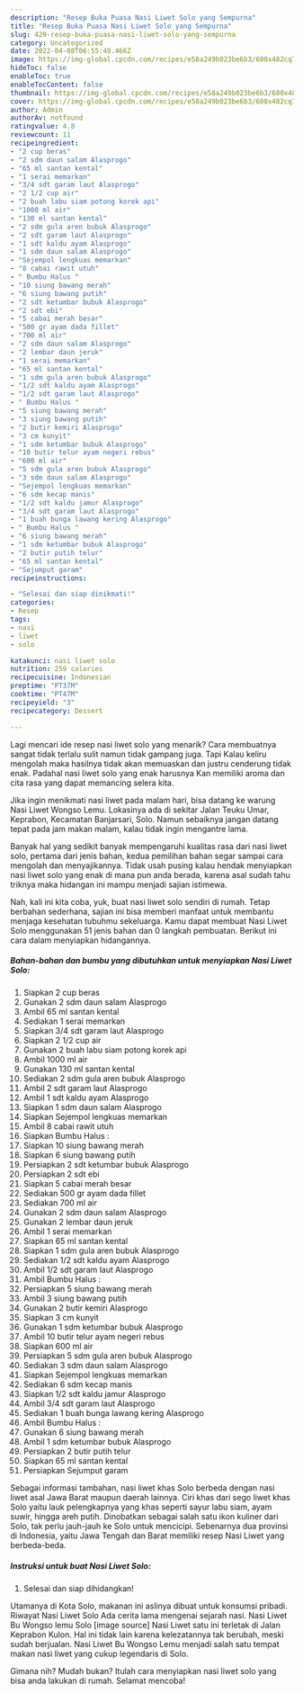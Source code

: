 ```yaml
---
description: "Resep Buka Puasa Nasi Liwet Solo yang Sempurna"
title: "Resep Buka Puasa Nasi Liwet Solo yang Sempurna"
slug: 429-resep-buka-puasa-nasi-liwet-solo-yang-sempurna
category: Uncategorized
date: 2022-04-08T06:55:49.466Z
image: https://img-global.cpcdn.com/recipes/e58a249b023be6b3/680x482cq70/nasi-liwet-solo-foto-resep-utama.jpg
hideToc: false
enableToc: true
enableTocContent: false
thumbnail: https://img-global.cpcdn.com/recipes/e58a249b023be6b3/680x482cq70/nasi-liwet-solo-foto-resep-utama.jpg
cover: https://img-global.cpcdn.com/recipes/e58a249b023be6b3/680x482cq70/nasi-liwet-solo-foto-resep-utama.jpg
author: Admin
authorAv: notfound
ratingvalue: 4.8
reviewcount: 11
recipeingredient:
- "2 cup beras"
- "2 sdm daun salam Alasprogo"
- "65 ml santan kental"
- "1 serai memarkan"
- "3/4 sdt garam laut Alasprogo"
- "2 1/2 cup air"
- "2 buah labu siam potong korek api"
- "1000 ml air"
- "130 ml santan kental"
- "2 sdm gula aren bubuk Alasprogo"
- "2 sdt garam laut Alasprogo"
- "1 sdt kaldu ayam Alasprogo"
- "1 sdm daun salam Alasprogo"
- "Sejempol lengkuas memarkan"
- "8 cabai rawit utuh"
- " Bumbu Halus "
- "10 siung bawang merah"
- "6 siung bawang putih"
- "2 sdt ketumbar bubuk Alasprogo"
- "2 sdt ebi"
- "5 cabai merah besar"
- "500 gr ayam dada fillet"
- "700 ml air"
- "2 sdm daun salam Alasprogo"
- "2 lembar daun jeruk"
- "1 serai memarkan"
- "65 ml santan kental"
- "1 sdm gula aren bubuk Alasprogo"
- "1/2 sdt kaldu ayam Alasprogo"
- "1/2 sdt garam laut Alasprogo"
- " Bumbu Halus "
- "5 siung bawang merah"
- "3 siung bawang putih"
- "2 butir kemiri Alasprogo"
- "3 cm kunyit"
- "1 sdm ketumbar bubuk Alasprogo"
- "10 butir telur ayam negeri rebus"
- "600 ml air"
- "5 sdm gula aren bubuk Alasprogo"
- "3 sdm daun salam Alasprogo"
- "Sejempol lengkuas memarkan"
- "6 sdm kecap manis"
- "1/2 sdt kaldu jamur Alasprogo"
- "3/4 sdt garam laut Alasprogo"
- "1 buah bunga lawang kering Alasprogo"
- " Bumbu Halus "
- "6 siung bawang merah"
- "1 sdm ketumbar bubuk Alasprogo"
- "2 butir putih telur"
- "65 ml santan kental"
- "Sejumput garam"
recipeinstructions:

- "Selesai dan siap dinikmati!"
categories:
- Resep
tags:
- nasi
- liwet
- solo

katakunci: nasi liwet solo 
nutrition: 259 calories
recipecuisine: Indonesian
preptime: "PT37M"
cooktime: "PT47M"
recipeyield: "3"
recipecategory: Dessert

---
```



Lagi mencari ide resep nasi liwet solo yang menarik? Cara membuatnya sangat tidak terlalu sulit namun tidak gampang juga. Tapi Kalau keliru mengolah maka hasilnya tidak akan memuaskan dan justru cenderung tidak enak. Padahal nasi liwet solo yang enak harusnya Kan memiliki aroma dan cita rasa yang dapat memancing selera kita.


Jika ingin menikmati nasi liwet pada malam hari, bisa datang ke warung Nasi Liwet Wongso Lemu. Lokasinya ada di sekitar Jalan Teuku Umar, Keprabon, Kecamatan Banjarsari, Solo. Namun sebaiknya jangan datang tepat pada jam makan malam, kalau tidak ingin mengantre lama.

Banyak hal yang sedikit banyak mempengaruhi kualitas rasa dari nasi liwet solo, pertama dari jenis bahan, kedua pemilihan bahan segar sampai cara mengolah dan menyajikannya. Tidak usah pusing kalau hendak menyiapkan nasi liwet solo yang enak di mana pun anda berada, karena asal sudah tahu triknya maka hidangan ini mampu menjadi sajian istimewa.


Nah, kali ini kita coba, yuk, buat nasi liwet solo sendiri di rumah. Tetap berbahan sederhana, sajian ini bisa memberi manfaat untuk membantu menjaga kesehatan tubuhmu sekeluarga. Kamu dapat membuat Nasi Liwet Solo menggunakan 51 jenis bahan dan 0 langkah pembuatan. Berikut ini cara dalam menyiapkan hidangannya.

<!--inarticleads1-->

##### Bahan-bahan dan bumbu yang dibutuhkan untuk menyiapkan Nasi Liwet Solo:

1. Siapkan 2 cup beras
1. Gunakan 2 sdm daun salam Alasprogo
1. Ambil 65 ml santan kental
1. Sediakan 1 serai memarkan
1. Siapkan 3/4 sdt garam laut Alasprogo
1. Siapkan 2 1/2 cup air
1. Gunakan 2 buah labu siam potong korek api
1. Ambil 1000 ml air
1. Gunakan 130 ml santan kental
1. Sediakan 2 sdm gula aren bubuk Alasprogo
1. Ambil 2 sdt garam laut Alasprogo
1. Ambil 1 sdt kaldu ayam Alasprogo
1. Siapkan 1 sdm daun salam Alasprogo
1. Siapkan Sejempol lengkuas memarkan
1. Ambil 8 cabai rawit utuh
1. Siapkan  Bumbu Halus :
1. Siapkan 10 siung bawang merah
1. Siapkan 6 siung bawang putih
1. Persiapkan 2 sdt ketumbar bubuk Alasprogo
1. Persiapkan 2 sdt ebi
1. Siapkan 5 cabai merah besar
1. Sediakan 500 gr ayam dada fillet
1. Sediakan 700 ml air
1. Gunakan 2 sdm daun salam Alasprogo
1. Gunakan 2 lembar daun jeruk
1. Ambil 1 serai memarkan
1. Siapkan 65 ml santan kental
1. Siapkan 1 sdm gula aren bubuk Alasprogo
1. Sediakan 1/2 sdt kaldu ayam Alasprogo
1. Ambil 1/2 sdt garam laut Alasprogo
1. Ambil  Bumbu Halus :
1. Persiapkan 5 siung bawang merah
1. Ambil 3 siung bawang putih
1. Gunakan 2 butir kemiri Alasprogo
1. Siapkan 3 cm kunyit
1. Gunakan 1 sdm ketumbar bubuk Alasprogo
1. Ambil 10 butir telur ayam negeri rebus
1. Siapkan 600 ml air
1. Persiapkan 5 sdm gula aren bubuk Alasprogo
1. Sediakan 3 sdm daun salam Alasprogo
1. Siapkan Sejempol lengkuas memarkan
1. Sediakan 6 sdm kecap manis
1. Siapkan 1/2 sdt kaldu jamur Alasprogo
1. Ambil 3/4 sdt garam laut Alasprogo
1. Sediakan 1 buah bunga lawang kering Alasprogo
1. Ambil  Bumbu Halus :
1. Gunakan 6 siung bawang merah
1. Ambil 1 sdm ketumbar bubuk Alasprogo
1. Persiapkan 2 butir putih telur
1. Siapkan 65 ml santan kental
1. Persiapkan Sejumput garam


Sebagai informasi tambahan, nasi liwet khas Solo berbeda dengan nasi liwet asal Jawa Barat maupun daerah lainnya. Ciri khas dari sego liwet khas Solo yaitu lauk pelengkapnya yang khas seperti sayur labu siam, ayam suwir, hingga areh putih. Dinobatkan sebagai salah satu ikon kuliner dari Solo, tak perlu jauh-jauh ke Solo untuk mencicipi. Sebenarnya dua provinsi di Indonesia, yaitu Jawa Tengah dan Barat memiliki resep Nasi Liwet yang berbeda-beda. 

<!--inarticleads2-->

##### Instruksi untuk buat Nasi Liwet Solo:


1. Selesai dan siap dihidangkan!

Utamanya di Kota Solo, makanan ini aslinya dibuat untuk konsumsi pribadi. Riwayat Nasi Liwet Solo Ada cerita lama mengenai sejarah nasi. Nasi Liwet Bu Wongso lemu Solo [image source] Nasi Liwet satu ini terletak di Jalan Keprabon Kulon. Hal ini tidak lain karena kelezatannya tak berubah, meski sudah berjualan. Nasi Liwet Bu Wongso Lemu menjadi salah satu tempat makan nasi liwet yang cukup legendaris di Solo. 

Gimana nih? Mudah bukan? Itulah cara menyiapkan nasi liwet solo yang bisa anda lakukan di rumah. Selamat mencoba!
